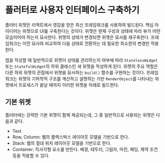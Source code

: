 # 플러터로 사용자 인터페이스 구축하기

플러터 위젯은 리액트에서 영감을 얻은 최신 프레임워크를 사용하여 빌드된다. 핵심 아이디어는 위젯으로 UI를 구축한다는 것이다. 위젯은 현재 구성과 상태에 따라 뷰가 어떤 모습이어야 하는지 묘사한다. 위젯의 상태가 변경되면 위젯은 묘사를 재구축한다. 프레임워크는 이전 묘사와 비교하여 다음 상태로 전환하는 데 필요한 최소한의 변경만 적용한다.

앱을 작성할 때 일반적으로 위젯이 상태를 관리하는지 여부에 따라 `StatelessWidget` 또는 `StatefulWidget`의 하위 클래스인 새 위젯을 작성하게 된다. 위젯의 주요 역할은 다른 하위 위젯의 관점에서 위젯을 묘사하는 `build()` 함수를 구현하는 것이다. 프레임워크는 위젯의 기하학적 구조를 계산하고 설명하는 기반 `RenderObject`를 나타내는 위젯에서 프로세스가 끝날 때까지 이러한 위젯을 차례로 빌드한다.

## 기본 위젯

플러터에는 강력한 기본 위젯이 함께 제공되는데, 그 중 일반적으로 사용되는 위젯은 다음과 같다.

- Text
- Row, Column: 웹의 플렉스박스 레이아웃 모델을 기반으로 한다.
- Stack: 웹의 절대 위치 레이아웃 모델을 기반으로 한다.
- Container: 직사각형 요소를 만든다. 배경, 테두리, 그림자, 마진, 패딩, 제약 조건 등을 적용할 수 있다.